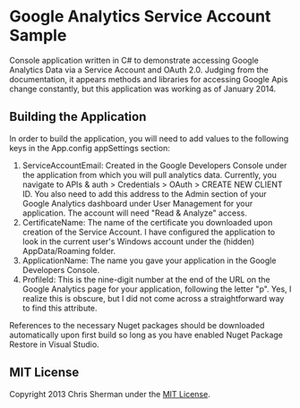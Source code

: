 Google Analytics Service Account Sample
=========
Console application written in C# to demonstrate accessing Google Analytics Data via a Service Account and OAuth 2.0. 
Judging from the documentation, it appears methods and libraries for accessing Google Apis change constantly, but
this application was working as of January 2014.

## Building the Application
In order to build the application, you will need to add values to the following keys in the App.config appSettings section:

1. ServiceAccountEmail: Created in the Google Developers Console under the application from which you will pull analytics
 data. Currently, you
navigate to APIs & auth > Credentials > OAuth > CREATE NEW CLIENT ID. You also need to add this address to the Admin section
of your Google Analytics dashboard under User Management for your application. The account will need "Read & Analyze" access. 
2. CertificateName: The name of the certificate you downloaded upon creation of the Service Account. I have configured
the application to look in the current user's Windows account under the (hidden) AppData/Roaming folder.
3. ApplicationName: The name you gave your application in the Google Developers Console.
4. ProfileId: This is the nine-digit number at the end of the URL on the Google Analytics page for your
 application, following the letter "p". Yes, I realize this is obscure, but I did not come across a straightforward way to find 
this attribute.

References to the necessary Nuget packages should be downloaded automatically upon first build so long as you have enabled
 Nuget Package Restore in Visual Studio.

## MIT License

Copyright 2013 Chris Sherman under the [MIT License](LICENSE).
